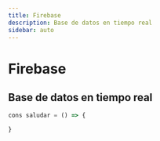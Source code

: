 ```yaml
---
title: Firebase
description: Base de datos en tiempo real
sidebar: auto
---
```



# Firebase

## Base de datos en tiempo real

```javascript
cons saludar = () => {

}
```